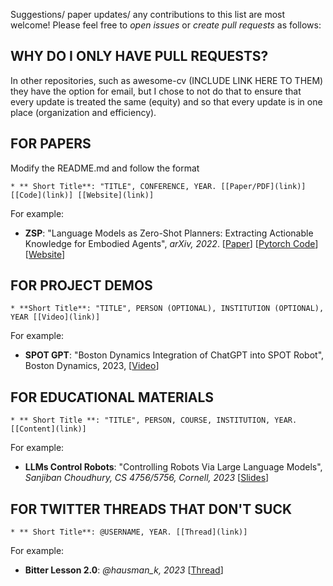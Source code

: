 Suggestions/ paper updates/ any contributions to this list are most welcome! Please feel free to *open issues* or *create pull requests* as follows: <br> 

## WHY DO I ONLY HAVE PULL REQUESTS? 
In other repositories, such as awesome-cv (INCLUDE LINK HERE TO THEM) they have the option for email, but I chose to not do that to ensure that every update is treated the same (equity) and so that every update is in one place (organization and efficiency). 


## FOR PAPERS
Modify the README.md and follow the format 
``` 
* ** Short Title**: "TITLE", CONFERENCE, YEAR. [[Paper/PDF](link)] [[Code](link)] [[Website](link)]
``` 
For example:

* **ZSP**: "Language Models as Zero-Shot Planners: Extracting Actionable Knowledge for Embodied Agents", *arXiv, 2022*. [[Paper](https://arxiv.org/abs/2201.07207)] [[Pytorch Code](https://github.com/huangwl18/language-planner)] [[Website](https://wenlong.page/language-planner/)]

## FOR PROJECT DEMOS
``` 
* **Short Title**: "TITLE", PERSON (OPTIONAL), INSTITUTION (OPTIONAL), YEAR [[Video](link)]
``` 
For example: 

* **SPOT GPT**: "Boston Dynamics Integration of ChatGPT into SPOT Robot", Boston Dynamics, 2023, [[Video](https://www.youtube.com/watch?v=XyCKe3rrYik)]

## FOR EDUCATIONAL MATERIALS 
``` 
* ** Short Title **: "TITLE", PERSON, COURSE, INSTITUTION, YEAR. [[Content](link)]
``` 
For example: 
* **LLMs Control Robots**: "Controlling Robots Via Large Language Models", *Sanjiban Choudhury, CS 4756/5756, Cornell, 2023* [[Slides](https://www.cs.cornell.edu/courses/cs4756/2023sp/assets/slides_notes/lec26_slides.pdf)]

## FOR TWITTER THREADS THAT DON'T SUCK 
``` 
* ** Short Title**: @USERNAME, YEAR. [[Thread](link)]  
```  
For example: 

* **Bitter Lesson 2.0**: *@hausman_k, 2023* [[Thread](https://twitter.com/hausman_k/status/1612509549889744899)]


